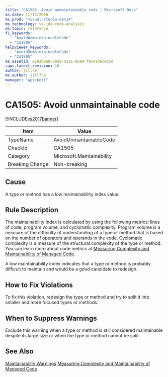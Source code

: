 ```yaml
---
title: "CA1505: Avoid unmaintainable code | Microsoft Docs"
ms.date: 11/15/2016
ms.prod: "visual-studio-dev14"
ms.technology: vs-ide-code-analysis
ms.topic: reference
f1_keywords:
  - "AvoidUnmaintainableCode"
  - "CA1505"
helpviewer_keywords:
  - "AvoidUnmaintainableCode"
  - "CA1505"
ms.assetid: 8292b268-5929-4221-b699-f9c414bcec5d
caps.latest.revision: 16
author: jillre
ms.author: jillfra
manager: "wpickett"
---
```

# CA1505: Avoid unmaintainable code
[!INCLUDE[vs2017banner](../includes/vs2017banner.md)]

|Item|Value|
|-|-|
|TypeName|AvoidUnmantainableCode|
|CheckId|CA1505|
|Category|Microsoft.Maintainability|
|Breaking Change|Non-breaking|

## Cause
 A type or method has a low maintainability index value.

## Rule Description
 The maintainability index is calculated by using the following metrics: lines of code, program volume, and cyclomatic complexity. Program volume is a measure of the difficulty of understanding of a type or method that is based on the number of operators and operands in the code. Cyclomatic complexity is a measure of the structural complexity of the type or method. You can learn more about code metrics at [Measuring Complexity and Maintainability of Managed Code](../code-quality/measuring-complexity-and-maintainability-of-managed-code.md).

 A low maintainability index indicates that a type or method is probably difficult to maintain and would be a good candidate to redesign.

## How to Fix Violations
 To fix this violation, redesign the type or method and try to split it into smaller and more focused types or methods.

## When to Suppress Warnings
 Exclude this warning when a type or method is still considered maintainable despite its large size or when the type or method cannot be split.

## See Also
 [Maintainability Warnings](../code-quality/maintainability-warnings.md)
 [Measuring Complexity and Maintainability of Managed Code](../code-quality/measuring-complexity-and-maintainability-of-managed-code.md)

